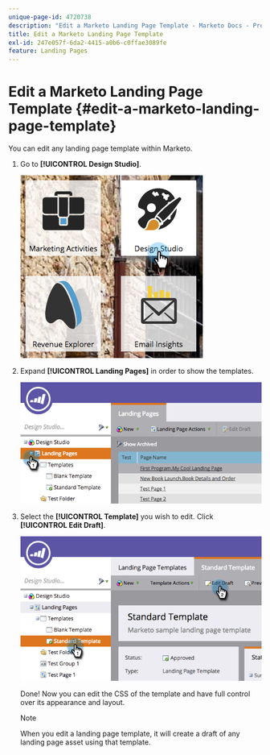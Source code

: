 ```yaml
---
unique-page-id: 4720738
description: "Edit a Marketo Landing Page Template - Marketo Docs - Product Documentation"
title: Edit a Marketo Landing Page Template
exl-id: 247e057f-6da2-4415-a0b6-c0ffae3089fe
feature: Landing Pages
---
```

# Edit a Marketo Landing Page Template {#edit-a-marketo-landing-page-template}

You can edit any landing page template within Marketo.

1. Go to **[!UICONTROL Design Studio]**.

   ![](assets/designstudio.png)

1. Expand **[!UICONTROL Landing Pages]** in order to show the templates.

   ![](assets/image2015-5-21-12-3a40-3a3.png)

1. Select the **[!UICONTROL Template]** you wish to edit. Click **[!UICONTROL Edit Draft]**.

   ![](assets/image2015-5-21-12-3a37-3a54.png)

   Done! Now you can edit the CSS of the template and have full control over its appearance and layout.

   >[!NOTE]
   >
   >When you edit a landing page template, it will create a draft of any landing page asset using that template.
